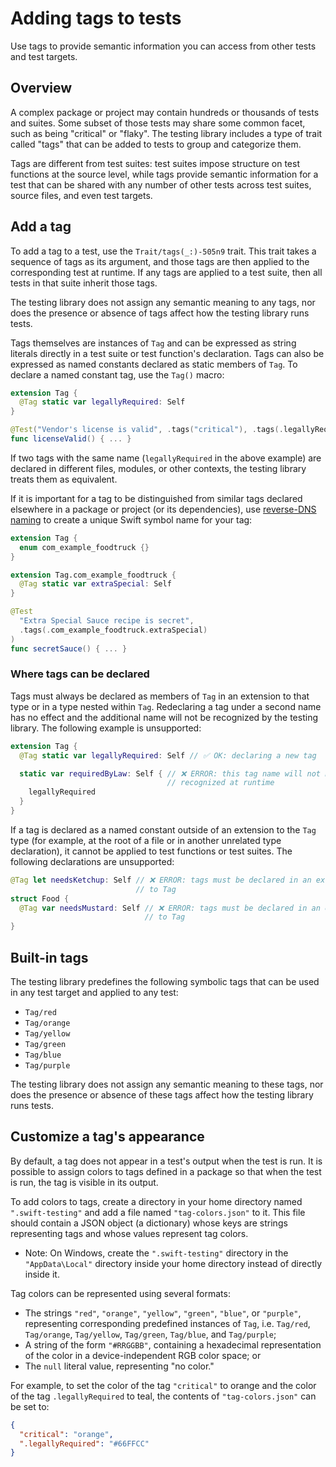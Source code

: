 # Adding tags to tests

<!--
This source file is part of the Swift.org open source project

Copyright (c) 2023 Apple Inc. and the Swift project authors
Licensed under Apache License v2.0 with Runtime Library Exception

See https://swift.org/LICENSE.txt for license information
See https://swift.org/CONTRIBUTORS.txt for Swift project authors
-->

Use tags to provide semantic information you can access from other tests and test targets.

## Overview

A complex package or project may contain hundreds or thousands of tests and
suites. Some subset of those tests may share some common facet, such as being
"critical" or "flaky". The testing library includes a type of trait called
"tags" that can be added to tests to group and categorize them.

Tags are different from test suites: test suites impose structure on test
functions at the source level, while tags provide semantic information for a
test that can be shared with any number of other tests across test suites,
source files, and even test targets.

## Add a tag

To add a tag to a test, use the ``Trait/tags(_:)-505n9`` trait. This trait takes
a sequence of tags as its argument, and those tags are then applied to the
corresponding test at runtime. If any tags are applied to a test suite, then all
tests in that suite inherit those tags.

The testing library does not assign any semantic meaning to any tags, nor does
the presence or absence of tags affect how the testing library runs tests.

Tags themselves are instances of ``Tag`` and can be expressed as string
literals directly in a test suite or test function's declaration. Tags can also
be expressed as named constants declared as static members of ``Tag``. To
declare a named constant tag, use the ``Tag()`` macro:

```swift
extension Tag {
  @Tag static var legallyRequired: Self
}

@Test("Vendor's license is valid", .tags("critical"), .tags(.legallyRequired))
func licenseValid() { ... }
```

If two tags with the same name (`legallyRequired` in the above example) are
declared in different files, modules, or other contexts, the testing library
treats them as equivalent.

If it is important for a tag to be distinguished from similar tags declared
elsewhere in a package or project (or its dependencies), use
 [reverse-DNS naming](https://en.wikipedia.org/wiki/Reverse_domain_name_notation)
to create a unique Swift symbol name for your tag:

```swift
extension Tag {
  enum com_example_foodtruck {}
}

extension Tag.com_example_foodtruck {
  @Tag static var extraSpecial: Self
}

@Test
  "Extra Special Sauce recipe is secret",
  .tags(.com_example_foodtruck.extraSpecial)
)
func secretSauce() { ... }
```

### Where tags can be declared

Tags must always be declared as members of ``Tag`` in an extension to that type
or in a type nested within ``Tag``. Redeclaring a tag under a second name has no
effect and the additional name will not be recognized by the testing library.
The following example is unsupported:

```swift
extension Tag {
  @Tag static var legallyRequired: Self // ✅ OK: declaring a new tag

  static var requiredByLaw: Self { // ❌ ERROR: this tag name will not be
                                   // recognized at runtime
    legallyRequired
  }
}
```

If a tag is declared as a named constant outside of an extension to the ``Tag``
type (for example, at the root of a file or in another unrelated type
declaration), it cannot be applied to test functions or test suites. The
following declarations are unsupported:

```swift
@Tag let needsKetchup: Self // ❌ ERROR: tags must be declared in an extension
                            // to Tag
struct Food {
  @Tag var needsMustard: Self // ❌ ERROR: tags must be declared in an extension
                              // to Tag
}
```

## Built-in tags

The testing library predefines the following symbolic tags that can be used in
any test target and applied to any test:

- ``Tag/red``
- ``Tag/orange``
- ``Tag/yellow``
- ``Tag/green``
- ``Tag/blue``
- ``Tag/purple``

The testing library does not assign any semantic meaning to these tags, nor does
the presence or absence of these tags affect how the testing library runs tests.

## Customize a tag's appearance

By default, a tag does not appear in a test's output when the test is run. It is
possible to assign colors to tags defined in a package so that when the test is
run, the tag is visible in its output.

To add colors to tags, create a directory in your home directory named
`".swift-testing"` and add a file named `"tag-colors.json"` to it. This file
should contain a JSON object (a dictionary) whose keys are strings representing
tags and whose values represent tag colors.

- Note: On Windows, create the `".swift-testing"` directory in the
  `"AppData\Local"` directory inside your home directory instead of directly
  inside it.

Tag colors can be represented using several formats:

- The strings `"red"`, `"orange"`, `"yellow"`, `"green"`, `"blue"`, or
  `"purple"`, representing corresponding predefined instances of ``Tag``, i.e.
  ``Tag/red``, ``Tag/orange``, ``Tag/yellow``, ``Tag/green``, ``Tag/blue``, and
  ``Tag/purple``;
- A string of the form `"#RRGGBB"`, containing a hexadecimal representation of
  the color in a device-independent RGB color space; or
- The `null` literal value, representing "no color."

For example, to set the color of the tag `"critical"` to orange and the color of
the tag `.legallyRequired` to teal, the contents of `"tag-colors.json"` can
be set to:

```json
{
  "critical": "orange",
  ".legallyRequired": "#66FFCC"
}
```
